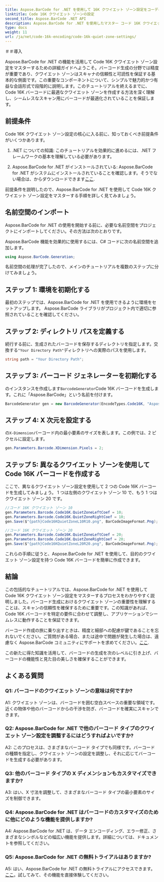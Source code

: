 ```yaml
---
title: Aspose.BarCode for .NET を使用して 16K クワイエット ゾーン設定をコーディングする
linktitle: Code 16K クワイエット ゾーンの設定
second_title: Aspose.BarCode .NET API
description: Aspose.BarCode for .NET を使用したマスター コード 16K クワイエット ゾーン。信頼性の高いスキャンのためにバーコード設定をカスタマイズします。
type: docs
weight: 11
url: /ja/net/code-16k-encoding/code-16k-quiet-zone-settings/
---
```

＃＃導入

Aspose.BarCode for .NET の機能を活用して Code 16K クワイエット ゾーン設定をマスターするための詳細ガイドへようこそ。バーコード生成の分野では精度が重要であり、クワイエット ゾーンはスキャナの信頼性と可読性を保証する基本的な側面です。この重要なコンポーネントについて、シンプルで魅力的かつ有益な会話形式で段階的に説明します。このチュートリアルを終えるまでに、Code 16K バーコードに最適なクワイエット ゾーンを作成する方法を深く理解し、シームレスなスキャン用にバーコードが最適化されていることを保証します。

## 前提条件

Code 16K クワイエット ゾーン設定の核心に入る前に、知っておくべき前提条件がいくつかあります。

1. .NET についての知識: このチュートリアルを効果的に進めるには、.NET フレームワークの基本を理解している必要があります。

2.  Aspose.BarCode for .NET がインストールされている: Aspose.BarCode for .NET がシステムにインストールされていることを確認します。そうでない場合は、からダウンロードできます[ここ](https://releases.aspose.com/barcode/net/).

前提条件を説明したので、Aspose.BarCode for .NET を使用して Code 16K クワイエット ゾーン設定をマスターする手順を詳しく見てみましょう。

## 名前空間のインポート

Aspose.BarCode for .NET の使用を開始する前に、必要な名前空間をプロジェクトにインポートしてください。その方法は次のとおりです。

Aspose.BarCode 機能を効果的に使用するには、C# コードに次の名前空間を追加します。

```csharp
using Aspose.BarCode.Generation;
```

名前空間の処理が完了したので、メインのチュートリアルを複数のステップに分けてみましょう。

## ステップ 1: 環境を初期化する

最初のステップでは、Aspose.BarCode for .NET を使用できるように環境をセットアップします。 Aspose.BarCode ライブラリがプロジェクト内で適切に参照されていることを確認してください。

## ステップ 2: ディレクトリ パスを定義する

続行する前に、生成されたバーコードを保存するディレクトリを指定します。交換する`"Your Directory Path"`ディレクトリへの実際のパスを使用します。

```csharp
string path = "Your Directory Path";
```

## ステップ 3: バーコード ジェネレーターを初期化する

のインスタンスを作成します`BarcodeGenerator`Code 16K バーコードを生成します。これに「Aspose.BarCode」という名前を付けます。

```csharp
BarcodeGenerator gen = new BarcodeGenerator(EncodeTypes.Code16K, "Aspose.BarCode");
```

## ステップ 4: X 次元を設定する

の`X-Dimension`バーコード内の最小要素のサイズを表します。この例では、2 ピクセルに設定します。

```csharp
gen.Parameters.Barcode.XDimension.Pixels = 2;
```

## ステップ 5: 異なるクワイエット ゾーンを使用して Code 16K バーコードを作成する

ここで、異なるクワイエット ゾーン設定を使用して 2 つの Code 16K バーコードを生成してみましょう。 1 つは左側のクワイエット ゾーン 10 で、もう 1 つはクワイエット ゾーン 20 です。

```csharp
//コード 16K クワイエット ゾーン 10
gen.Parameters.Barcode.Code16K.QuietZoneLeftCoef = 10;
gen.Parameters.Barcode.Code16K.QuietZoneRightCoef = 10;
gen.Save($"{path}Code16KQuietZoneL10R10.png", BarCodeImageFormat.Png);

//コード 16K クワイエット ゾーン 20
gen.Parameters.Barcode.Code16K.QuietZoneLeftCoef = 20;
gen.Parameters.Barcode.Code16K.QuietZoneRightCoef = 20;
gen.Save($"{path}Code16KQuietZoneL20R20.png", BarCodeImageFormat.Png);
```

これらの手順に従うと、Aspose.BarCode for .NET を使用して、目的のクワイエット ゾーン設定を持つ Code 16K バーコードを簡単に作成できます。

## 結論

この包括的なチュートリアルでは、Aspose.BarCode for .NET を使用して Code 16K クワイエット ゾーン設定をマスターするプロセスをわかりやすく説明しました。バーコード生成におけるクワイエット ゾーンの重要性を理解することは、スキャンの信頼性を確保するために重要です。この知識があれば、Code 16K バーコードを特定の要件に合わせて調整し、アプリケーションでシームレスに動作することを保証できます。

バーコード作成の旅に乗り出すときは、精度と細部への配慮が鍵であることを忘れないでください。ご質問がある場合、または途中で問題が発生した場合は、遠慮なく Aspose.BarCode コミュニティにサポートを求めてください。[ここ](https://forum.aspose.com/c/barcode/13).

この新たに得た知識を活用して、バーコードの生成を次のレベルに引き上げ、バーコードの機能性と見た目の美しさを確保することができます。

## よくある質問

### Q1: バーコードのクワイエット ゾーンの意味は何ですか?
   
A1: クワイエット ゾーンは、バーコードを囲む空白スペースの重要な領域です。近くの物体や他のバーコードからの干渉を防ぎ、バーコードを確実にスキャンできます。

### Q2: Aspose.BarCode for .NET で他のバーコード タイプのクワイエット ゾーン設定を調整するにはどうすればよいですか?

A2: このプロセスは、さまざまなバーコード タイプでも同様です。バーコードの種類を指定し、クワイエット ゾーンの設定を調整し、それに応じてバーコードを生成する必要があります。

### Q3: 他のバーコード タイプの X ディメンションもカスタマイズできますか?

A3: はい、X 寸法を調整して、さまざまなバーコード タイプの最小要素のサイズを制御できます。

### Q4: Aspose.BarCode for .NET はバーコードのカスタマイズのために他にどのような機能を提供しますか?

A4: Aspose.BarCode for .NET は、データ エンコーディング、エラー修正、さまざまなシンボルなどの幅広い機能を提供します。詳細については、ドキュメントを参照してください。

### Q5: Aspose.BarCode for .NET の無料トライアルはありますか?

 A5: はい、Aspose.BarCode for .NET の無料トライアルにアクセスできます。[ここ](https://releases.aspose.com/)。試してみて、その機能を直接体験してください。